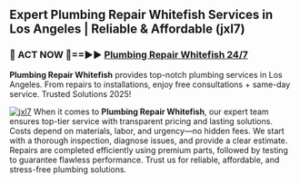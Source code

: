 ## Expert Plumbing Repair Whitefish Services in Los Angeles | Reliable & Affordable (jxl7)  

<h3>🚿 ACT NOW 🌟==►► <a href="https://tinyurl.com/2ne6vx2x" rel="nofollow">Plumbing Repair Whitefish 24/7</a></h3>

**Plumbing Repair Whitefish** provides top-notch plumbing services in Los Angeles. From repairs to installations, enjoy free consultations + same-day service. Trusted Solutions 2025!

[![jxl7](https://i.imgur.com/4PFF4AK.jpeg)](https://tinyurl.com/2ne6vx2x)
When it comes to **Plumbing Repair Whitefish**, our expert team ensures top-tier service with transparent pricing and lasting solutions. Costs depend on materials, labor, and urgency—no hidden fees. We start with a thorough inspection, diagnose issues, and provide a clear estimate. Repairs are completed efficiently using premium parts, followed by testing to guarantee flawless performance. Trust us for reliable, affordable, and stress-free plumbing solutions.